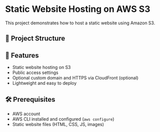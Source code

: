 # Static Website Hosting on AWS S3

This project demonstrates how to host a static website using Amazon S3.

## 📁 Project Structure

## 🚀 Features

- Static website hosting on S3
- Public access settings
- Optional custom domain and HTTPS via CloudFront (optional)
- Lightweight and easy to deploy

## 🛠️ Prerequisites

- AWS account
- AWS CLI installed and configured (`aws configure`)
- Static website files (HTML, CSS, JS, images)




